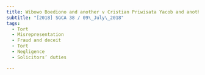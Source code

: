 ```yaml
---
title: Wibowo Boediono and another v Cristian Priwisata Yacob and another and other appeals 
subtitle: "[2018] SGCA 38 / 09\_July\_2018"
tags:
  - Tort
  - Misrepresentation
  - Fraud and deceit
  - Tort
  - Negligence
  - Solicitors’ duties

---
```


